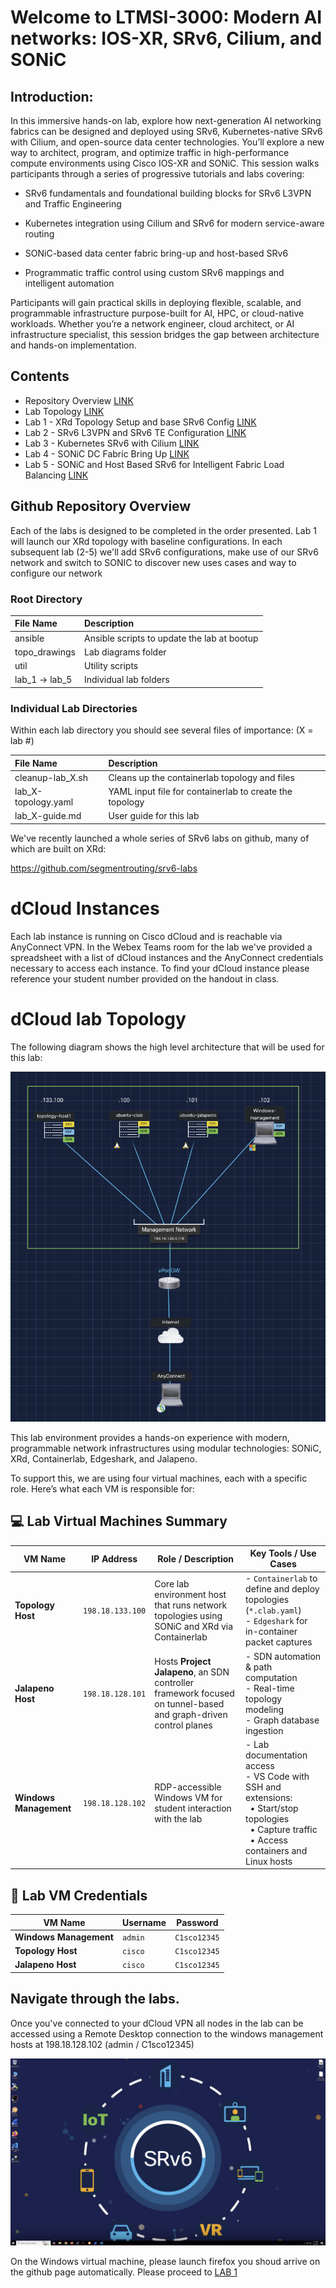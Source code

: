 # Welcome to LTMSI-3000: Modern AI networks: IOS-XR, SRv6, Cilium, and SONiC

## Introduction: 

In this immersive hands-on lab, explore how next-generation AI networking fabrics can be designed and deployed using SRv6, Kubernetes-native SRv6 with Cilium, and open-source data center technologies. You’ll explore a new way to architect, program, and optimize traffic in high-performance compute environments using Cisco IOS-XR and SONiC. This session walks participants through a series of progressive tutorials and labs covering:

 - SRv6 fundamentals and foundational building blocks for SRv6 L3VPN and Traffic Engineering 

 - Kubernetes integration using Cilium and SRv6 for modern service-aware routing 
  
 - SONiC-based data center fabric bring-up and host-based SRv6 
  
 - Programmatic traffic control using custom SRv6 mappings and intelligent automation 
  
Participants will gain practical skills in deploying flexible, scalable, and programmable infrastructure purpose-built for AI, HPC, or cloud-native workloads. Whether you’re a network engineer, cloud architect, or AI infrastructure specialist, this session bridges the gap between architecture and hands-on implementation.

## Contents
* Repository Overview [LINK](#github-repository-overview)
* Lab Topology [LINK](#dCloud-lab-Topology)
* Lab 1 - XRd Topology Setup and base SRv6 Config [LINK](!https://github.com/cisco-asp-web/LTRMSI-3000/blob/main/lab_1/lab_1-guide.md)
* Lab 2 - SRv6 L3VPN and SRv6 TE Configuration [LINK](!https://github.com/cisco-asp-web/LTRMSI-3000/blob/main/lab_2/lab_2-guide.md)
* Lab 3 - Kubernetes SRv6 with Cilium [LINK](!https://github.com/cisco-asp-web/LTRMSI-3000/blob/main/lab_3/lab_3-guide.md)
* Lab 4 - SONiC DC Fabric Bring Up [LINK](!https://github.com/cisco-asp-web/LTRMSI-3000/blob/main/lab_4/lab_4-guide.md)
* Lab 5 - SONiC and Host Based SRv6 for Intelligent Fabric Load Balancing [LINK](!https://github.com/cisco-asp-web/LTRMSI-3000/blob/main/lab_5/lab_5-guide.md)


## Github Repository Overview
Each of the labs is designed to be completed in the order presented. Lab 1 will launch our XRd topology with baseline configurations. In each subsequent lab (2-5) we'll add SRv6 configurations, make use of our SRv6 network and switch to SONIC to discover new uses cases and way to configure our network

### Root Directory

| File Name      | Description                                                         |
|:---------------|:--------------------------------------------------------------------|
| ansible        | Ansible scripts to update the lab at bootup                         |
| topo_drawings  | Lab diagrams folder                                                 |
| util           | Utility scripts                                                     |
| lab_1 -> lab_5 | Individual lab folders                                              |


### Individual Lab Directories
Within each lab directory you should see several files of importance:
(X = lab #)

| File Name                | Description                                                  |
|:-------------------------|:-------------------------------------------------------------|
| cleanup-lab_X.sh         | Cleans up the containerlab topology and files                |
| lab_X-topology.yaml       | YAML input file for containerlab to create the topology      |
| lab_X-guide.md           | User guide for this lab                                      |


We've recently launched a whole series of SRv6 labs on github, many of which are built on XRd:

https://github.com/segmentrouting/srv6-labs


# dCloud Instances 

Each lab instance is running on Cisco dCloud and is reachable via AnyConnect VPN. In the Webex Teams room for the lab we've provided a spreadsheet with a list of dCloud instances and the AnyConnect credentials necessary to access each instance. To find your dCloud instance please reference your student number provided on the handout in class.


# dCloud lab Topology

The following diagram shows the high level architecture that will be used for this lab:

![dCloud Topology](./topo_drawings/dcloud-topology.png)


This lab environment provides a hands-on experience with modern, programmable network infrastructures using modular technologies: SONiC, XRd, Containerlab, Edgeshark, and Jalapeno.

To support this, we are using four virtual machines, each with a specific role. Here’s what each VM is responsible for:


## 💻 Lab Virtual Machines Summary

| VM Name              | IP Address       | Role / Description                                                                                                     | Key Tools / Use Cases                                                                                          |
|----------------------|------------------|------------------------------------------------------------------------------------------------------------------------|---------------------------------------------------------------------------------------------------------------|
| **Topology Host**    | `198.18.133.100` | Core lab environment host that runs network topologies using SONiC and XRd via Containerlab                           | - `Containerlab` to define and deploy topologies (`*.clab.yaml`)<br>- `Edgeshark` for in-container packet captures |
| **Jalapeno Host**    | `198.18.128.101` | Hosts **Project Jalapeno**, an SDN controller framework focused on tunnel-based and graph-driven control planes       | - SDN automation & path computation<br>- Real-time topology modeling<br>- Graph database ingestion              |
| **Windows Management** | `198.18.128.102` | RDP-accessible Windows VM for student interaction with the lab                                                        | - Lab documentation access<br>- VS Code with SSH and extensions:<br> &nbsp;&nbsp;• Start/stop topologies<br> &nbsp;&nbsp;• Capture traffic<br> &nbsp;&nbsp;• Access containers and Linux hosts |


## 🔐 Lab VM Credentials

| VM Name               | Username   | Password       |
|-----------------------|------------|----------------|
| **Windows Management**| `admin`    | `C1sco12345`   | 
| **Topology Host**     | `cisco`    | `C1sco12345`   | 
| **Jalapeno Host**     | `cisco`    | `C1sco12345`   | 


## Navigate through the labs.

Once you've connected to your dCloud VPN all nodes in the lab can be accessed using a Remote Desktop connection to the windows management hosts at 198.18.128.102 (admin / C1sco12345)

![windows-rdpy](./topo_drawings/windows-rdp.png)

On the Windows virtual machine, please launch firefox you shoud arrive on the github page automatically. Please proceed to [LAB 1](https://github.com/cisco-asp-web/LTRMSI-3000/blob/main/lab_1/lab_1-guide.md)